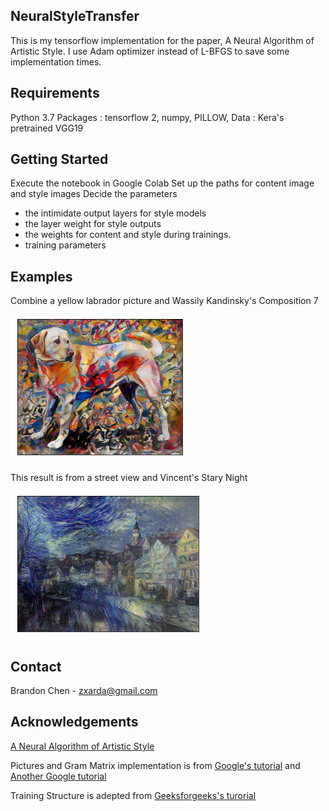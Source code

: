 ## NeuralStyleTransfer
This is my tensorflow implementation for the paper, A Neural Algorithm of Artistic Style. I use Adam optimizer instead of L-BFGS to save some implementation times. 

## Requirements
Python 3.7
Packages : tensorflow 2, numpy, PILLOW, 
Data : Kera's pretrained VGG19 

<!-- GETTING STARTED -->
## Getting Started
Execute the notebook in Google Colab
Set up the paths for content image and style images
Decide the parameters
- the intimidate output layers for style models 
- the layer weight for style outputs
- the weights for content and style during trainings. 
- training parameters

## Examples 
Combine a yellow labrador picture and Wassily Kandinsky's Composition 7

![Test Image 1](https://github.com/zxarda01/NeuralStyleTransfer/blob/main/Examples/Example1.png)

This result is from a street view and Vincent's Stary Night

![Test Image 2](https://github.com/zxarda01/NeuralStyleTransfer/blob/main/Examples/Example2.png)

<!-- CONTACT -->
## Contact
Brandon Chen - zxarda@gmail.com

<!-- ACKNOWLEDGEMENTS -->
## Acknowledgements
[A Neural Algorithm of Artistic Style](https://arxiv.org/abs/1508.06576)

Pictures and Gram Matrix implementation is from [Google's tutorial](https://colab.research.google.com/github/tensorflow/docs/blob/master/site/en/tutorials/generative/style_transfer.ipynb#scrollTo=GM6VEGrGLh62) and [Another Google tutorial](https://colab.research.google.com/github/tensorflow/models/blob/master/research/nst_blogpost/4_Neural_Style_Transfer_with_Eager_Execution.ipynb#scrollTo=ES9dC6ZyJBD2)

Training Structure is adepted from [Geeksforgeeks's turorial](https://www.geeksforgeeks.org/neural-style-transfer-with-tensorflow/)
